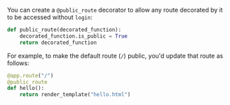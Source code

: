 You can create a `@public_route` decorator to allow any route decorated by it to be accessed without `login`: 

```python
def public_route(decorated_function):
    decorated_function.is_public = True
    return decorated_function
```

For example, to make the default route (`/`) public, you'd update that route as follows:

```python
@app.route("/")
@public_route
def hello():
    return render_template("hello.html")
```
